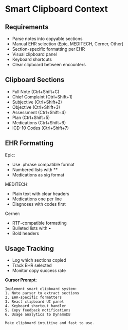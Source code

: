 # Smart Clipboard Context

## Requirements
- Parse notes into copyable sections
- Manual EHR selection (Epic, MEDITECH, Cerner, Other)
- Section-specific formatting per EHR
- Visual clipboard panel
- Keyboard shortcuts
- Clear clipboard between encounters

## Clipboard Sections
- Full Note (Ctrl+Shift+C)
- Chief Complaint (Ctrl+Shift+1)
- Subjective (Ctrl+Shift+2)
- Objective (Ctrl+Shift+3)
- Assessment (Ctrl+Shift+4)
- Plan (Ctrl+Shift+5)
- Medications (Ctrl+Shift+6)
- ICD-10 Codes (Ctrl+Shift+7)

## EHR Formatting
Epic:
- Use .phrase compatible format
- Numbered lists with **
- Medications as sig format

MEDITECH:
- Plain text with clear headers
- Medications one per line
- Diagnoses with codes first

Cerner:
- RTF-compatible formatting
- Bulleted lists with •
- Bold headers

## Usage Tracking
- Log which sections copied
- Track EHR selected
- Monitor copy success rate

**Cursor Prompt**:
```
Implement smart clipboard system:
1. Note parser to extract sections
2. EHR-specific formatters
3. React clipboard UI panel
4. Keyboard shortcut handler
5. Copy feedback notifications
6. Usage analytics to DynamoDB

Make clipboard intuitive and fast to use.
```